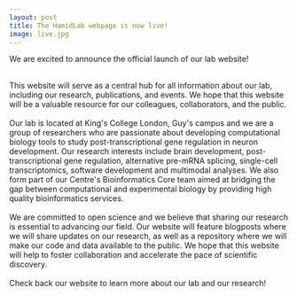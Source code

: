 ```yaml
---
layout: post
title: The HamidLab webpage is now live!
image: live.jpg
---
```


We are excited to announce the official launch of our lab website! 
<br><br>

This website will serve as a central hub for all information about our lab, including our research, publications, and events. We hope that this website will be a valuable resource for our colleagues, collaborators, and the public.
<br><br>
Our lab is located at King's College London, Guy's campus and we are a group of researchers who are passionate about developing computational biology tools to study post-transcriptional gene regulation in neuron development. Our research interests include brain development, post-transcriptional gene regulation, alternative pre-mRNA splicing, single-cell transcriptomics, software development and multimodal analyses. We also form part of our Centre's Bioinformatics Core team aimed at bridging the gap between computational and experimental biology by providing high quality bioinformatics services. 
<br><br>
We are committed to open science and we believe that sharing our research is essential to advancing our field. Our website will feature blogposts where we will share updates on our research, as well as a repository where we will make our code and data available to the public. We hope that this website will help to foster collaboration and accelerate the pace of scientific discovery.
<br><br>
Check back our website to learn more about our lab and our research! 
